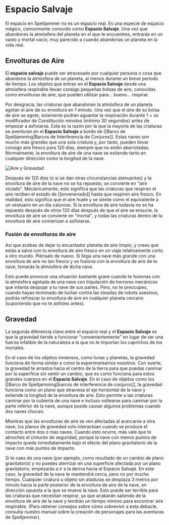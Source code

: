 # Espacio Salvaje
El espacio en Spelljammer no es un espacio real. Es una especie de espacio mágico, comúnmente conocido como **Espacio Salvaje**. Una vez que abandones la atmósfera del planeta en el que te encuentres, entrarás en un vasto y mortal vacío, muy parecido a cuando abandonas un planeta en la vida real.

## Envolturas de Aire
El **espacio salvaje** puede ser atravesado por cualquier persona o cosa que abandone la atmósfera de un planeta, al menos durante un breve periodo de tiempo. Los objetos que entran en el **Espacio Salvaje** desde una atmósfera respirable llevan consigo pequeñas bolsas de aire, conocidas como envolturas de aire, que pueden utilizar para... bueno... respirar.

Por desgracia, las criaturas que abandonan la atmósfera de un planeta agotan el aire de su envoltura en 1 minuto. Una vez que el aire de su bolsa de aire se agote, solamente podrán aguantar la respiración durante 1 + su modificador de Constitución minutos (mínimo 30 segundos) antes de empezar a asfixiarse. Esta es la razón por la que la mayoría de las criaturas se aventuran en el **Espacio Salvaje** a bordo de [[Barco de Spelljamming|Barcos de Interferencia de Conjuros]]. Estas naves son mucho más grandes que una sola criatura y, por tanto, pueden llevar consigo aire fresco para 120 días, siempre que no estén abarrotadas. Normalmente, la envoltura de aire de una nave se extiende tanto en cualquier dirección como la longitud de la nave.

![Aire y Gravedad](https://www.dndbeyond.com/attachments/9/991/ship-air-envelope-and-gravity-plane.jpg)

Después de 120 días (o si se dan otras circunstancias atenuantes) y la envoltura de aire de la nave no se ha repuesto, se convierte en "aire viciado". Mecánicamente, esto significa que las criaturas que respiran el aire reciben el estado de [[envenenado]] hasta que respiren aire fresco. En realidad, esto significa que el aire huele y se siente como el equivalente a un vestuario en un día caluroso. Si la envoltura de aire todavía no se ha repuesto después de otros 120 días después de que el aire se ensucie, la envoltura de aire se convierte en "mortal", y todas las criaturas dentro de la envoltura de aire comienzan a asfixiarse.

### Fusión de envolturas de aire

Así que acabas de dejar tu encantador planeta de aire limpio, y crees que estás a salvo con tu envoltura de aire fresco en un viaje relativamente corto a otro mundo. Piénsalo de nuevo. Si llega una nave más grande con una envoltura de aire no tan fresco y se fusiona con la envoltura de aire de tu nave, tomarás la atmósfera de dicha nave.

Esto puede provocar una situación bastante grave cuando te fusionas con la atmósfera agotada de una nave con tripulación de horrores mecánicos que intenta despojar a tu nave de sus partes. Pero, no te preocupes, cuando hayas terminado de luchar contra las oleadas de robots asesinos, podrás refrescar tu envoltura de aire en cualquier planeta cercano (suponiendo que no te asfixies antes).

## Gravedad
La segunda diferencia clave entre el espacio real y el **Espacio Salvaje** es que la gravedad tiende a funcionar "convenientemente" en lugar de ser una fuerza infalible de la naturaleza a la que no le importan los caprichos de los mortales.

En el caso de los objetos inmensos, como lunas y planetas, la gravedad funciona de forma similar a como la experimentamos nosotros. Con suerte, la gravedad te arrastra hacia el centro de la tierra para que puedas caminar por la superficie sin sentir un cambio, que es como funciona para estos grandes cuerpos en el **Espacio Salvaje**. En el caso de objetos como los [[Barco de Spelljamming|barcos de interferencia de conjuros]], la gravedad funciona como un plano que atraviesa el eje horizontal de la nave y extiende la longitud de la envoltura de aire. Esto permite a las criaturas caminar por la cubierta de una nave e incluso voltearse para caminar por la parte inferior de la nave, aunque puede causar algunos problemas cuando dos naves chocan.

Mientras que las envolturas de aire se ven afectadas al acercarse a otra nave, los planos de gravedad solo interactúan cuando se produce el contacto entre dos o más naves. Cuando esto ocurre, más vale que te abroches el cinturón de seguridad, porque la nave con menos puntos de impacto queda inmediatamente bajo el efecto del plano gravitatorio de la nave con más puntos de impacto.

Si te caes de una nave (por ejemplo, como resultado de un cambio de plano gravitatorio) y no puedes aterrizar en una superficie afectada por un plano gravitatorio, empezarás a ir a la deriva hacia el Espacio Salvaje. En este caso, la gravedad de la nave te mantendrá cerca, pero no por mucho tiempo. Cualquier criatura u objeto sin ataduras se desplaza 3 metros por minuto hacia la parte posterior de la envoltura de aire de la nave, en dirección opuesta a la que se mueve la nave. Esto puede ser terrible para las criaturas que necesitan respirar, ya que acabarán saliendo de la envoltura de aire de la nave y tendrán un tiempo mínimo para encontrar aire respirable. (Para obtener consejos sobre cómo sobrevivir a esta debacle, consulta nuestro manual sobre la creación de personajes para las aventuras de Spelljammer).
  